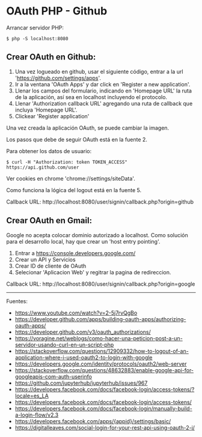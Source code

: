 # OAuth PHP - Github

Arrancar servidor PHP:

    $ php -S localhost:8080

## Crear OAuth en Github:

1. Una vez logueado en github, usar el siguiente código, entrar a la url 'https://github.com/settings/apps'. 
2. Ir a la ventana 'OAuth Apps' y dar click en 'Register a new application'.
3. Llenar los campos del formulario, indicando en 'Homepage URL' la ruta de la aplicación, así sea en localhost incluyendo el protocolo.
4. Llenar 'Authorization callback URL' agregando una ruta de callback que incluya 'Homepage URL'.
5. Clickear 'Register application'

Una vez creada la aplicación OAuth, se puede cambiar la imagen.

Los pasos que debe de seguir OAuth está en la fuente 2.

Para obtener los datos de usuario:

    $ curl -H "Authorization: token TOKEN_ACCESS" https://api.github.com/user

Ver cookies en chrome 'chrome://settings/siteData'.

Como funciona la lógica del logout está en la fuente 5.

Callback URL: http://localhost:8080/user/signin/callback.php?origin=github

## Crear OAuth en Gmail:

Google no acepta colocar dominio autorizado a localhost. Como solución para el desarrollo local, hay que crear un 'host entry pointing'.

1. Entrar a https://console.developers.google.com/
2. Crear un API y Servicios
3. Crear ID de cliente de OAuth
4. Selecionar 'Aplicacion Web' y regitrar la pagina de redireccion.

Callback URL: http://localhost:8080/user/signin/callback.php?origin=google

---

Fuentes:

+ https://www.youtube.com/watch?v=2-5j7rvQgBo
+ https://developer.github.com/apps/building-oauth-apps/authorizing-oauth-apps/
+ https://developer.github.com/v3/oauth_authorizations/
+ https://voragine.net/weblogs/como-hacer-una-peticion-post-a-un-servidor-usando-curl-en-un-script-php
+ https://stackoverflow.com/questions/12909332/how-to-logout-of-an-application-where-i-used-oauth2-to-login-with-google
+ https://developers.google.com/identity/protocols/oauth2/web-server
+ https://stackoverflow.com/questions/48632883/enable-google-api-for-googleapis-com-auth-userinfo
+ https://github.com/jupyterhub/jupyterhub/issues/967
+ https://developers.facebook.com/docs/facebook-login/access-tokens/?locale=es_LA
+ https://developers.facebook.com/docs/facebook-login/access-tokens/
+ https://developers.facebook.com/docs/facebook-login/manually-build-a-login-flow/v2.3
+ https://developers.facebook.com/apps/{appid}/settings/basic/
+ https://digitalleaves.com/social-login-for-your-rest-api-using-oauth-2-i/